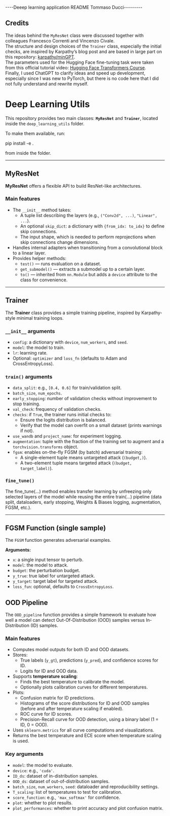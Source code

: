 ----Deeep learning application README Tommaso Ducci---------

## Credits

The ideas behind the `MyResNet` class were discussed together with colleagues Francesco Correnti and Vincenzo Civale.  
The structure and design choices of the `Trainer` class, especially the initial checks, are inspired by Karpathy’s blog post and are based in large part on this repository: [karpathy/minGPT](https://github.com/karpathy/minGPT/blob/master/mingpt/trainer.py).  
The parameters used for the Hugging Face fine-tuning task were taken from this official tutorial video: [Hugging Face Transformers Course](https://www.youtube.com/watch?v=u--UVvH-LIQ&t=1019s).  
Finally, I used ChatGPT to clarify ideas and speed up development, especially since I was new to PyTorch, but there is no code here that I did not fully understand and rewrite myself.


# Deep Learning Utils

This repository provides two main classes: **`MyResNet`** and **`Trainer`**, located inside the `deep_learning_utils` folder.

To make them available, run:

pip install -e .


from inside the folder.

---

## MyResNet

**MyResNet** offers a flexible API to build ResNet-like architectures.

### Main features

- The `__init__` method takes:
  - A tuple list describing the layers (e.g., `("Conv2d", ...)`, `"Linear", ...`).
  - An optional `skip_dict`: a dictionary with `{from_idx: to_idx}` to define skip connections.
  - The input shape, which is needed to perform reprojections when skip connections change dimensions.
- Handles internal adapters when transitioning from a convolutional block to a linear layer.
- Provides helper methods:
  - `test()` — runs evaluation on a dataset.
  - `get_submodel()` — extracts a submodel up to a certain layer.
  - `to()` — inherited from `nn.Module` but adds a `device` attribute to the class for convenience.

---

## Trainer

The **Trainer** class provides a simple training pipeline, inspired by Karpathy-style minimal training loops.

### `__init__` arguments

- `config`: a dictionary with `device`, `num_workers`, and `seed`.
- `model`: the model to train.
- `lr`: learning rate.
- Optional: `optimizer` and `loss_fn` (defaults to Adam and CrossEntropyLoss).

### `train()` arguments

- `data_split`: e.g., `[0.4, 0.6]` for train/validation split.
- `batch_size`, `num_epochs`.
- `early_stopping`: number of validation checks without improvement to stop training.
- `val_check`: frequency of validation checks.
- `checks`: if `True`, the trainer runs initial checks to:
  - Ensure the logits distribution is balanced.
  - Verify that the model can overfit on a small dataset (prints warnings if not).
- `use_wandb` and `project_name`: for experiment logging.
- `augmentation`: tuple with the fraction of the training set to augment and a `torchvision.transforms` object.
- `fgsm`: enables on-the-fly FGSM (by batch) adversarial training:
  - A single-element tuple means untargeted attack (`(budget,)`).
  - A two-element tuple means targeted attack (`(budget, target_label)`).

### `fine_tune()` 
The fine_tune(...) method enables transfer learning by unfreezing only selected layers of the model while reusing the entire train(...) pipeline (data split, dataloaders, early stopping, Weights & Biases logging, augmentation, FGSM, etc.).

---

## FGSM Function (single sample)

The `FGSM` function generates adversarial examples.

**Arguments:**

- `x`: a single input tensor to perturb.
- `model`: the model to attack.
- `budget`: the perturbation budget.
- `y_true`: true label for untargeted attack.
- `y_target`: target label for targeted attack.
- `loss_fun`: optional, defaults to `CrossEntropyLoss`.



## OOD Pipeline

The `OOD_pipeline` function provides a simple framework to evaluate how well a model can detect Out-Of-Distribution (OOD) samples versus In-Distribution (ID) samples.

### Main features

- Computes model outputs for both ID and OOD datasets.
- Stores:
  - True labels (`y_gt`), predictions (`y_pred`), and confidence scores for ID.
  - Logits for ID and OOD data.
- Supports **temperature scaling**:
  - Finds the best temperature to calibrate the model.
  - Optionally plots calibration curves for different temperatures.
- Plots:
  - Confusion matrix for ID predictions.
  - Histograms of the score distributions for ID and OOD samples (before and after temperature scaling if enabled).
  - ROC curve for ID scores.
  - Precision-Recall curve for OOD detection, using a binary label (1 = ID, 0 = OOD).
- Uses `sklearn.metrics` for all curve computations and visualizations.
- Returns the best temperature and ECE score when temperature scaling is used.

### Key arguments

- `model`: the model to evaluate.
- `device`: e.g., `'cuda'`.
- `ID_ds`: dataset of in-distribution samples.
- `OOD_ds`: dataset of out-of-distribution samples.
- `batch_size`, `num_workers`, `seed`: dataloader and reproducibility settings.
- `T_scaling`: list of temperatures to test for calibration.
- `score_function`: e.g., `'max_softmax'` for confidence.
- `plot`: whether to plot results.
- `plot_performances`: whether to print accuracy and plot confusion matrix.



